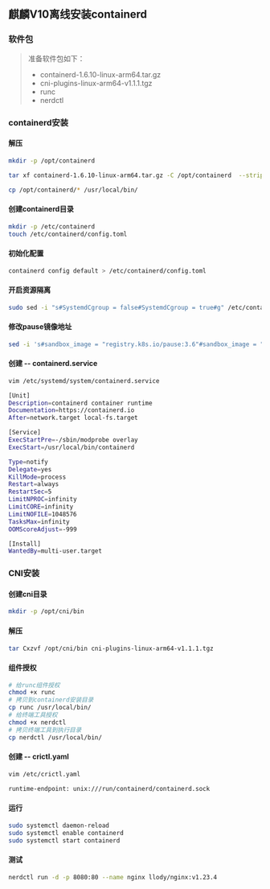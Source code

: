 ## 麒麟V10离线安装containerd

### 软件包

> 准备软件包如下：
>
> * containerd-1.6.10-linux-arm64.tar.gz
> * cni-plugins-linux-arm64-v1.1.1.tgz
> * runc
> * nerdctl

### containerd安装

#### 解压

```bash
mkdir -p /opt/containerd

tar xf containerd-1.6.10-linux-arm64.tar.gz -C /opt/containerd  --strip-components=1

cp /opt/containerd/* /usr/local/bin/
```

#### 创建containerd目录

```bash
mkdir -p /etc/containerd
touch /etc/containerd/config.toml
```

#### 初始化配置

```bash
containerd config default > /etc/containerd/config.toml
```

#### 开启资源隔离

```bash
sudo sed -i "s#SystemdCgroup = false#SystemdCgroup = true#g" /etc/containerd/config.toml
```

#### 修改pause镜像地址

```bash
sed -i 's#sandbox_image = "registry.k8s.io/pause:3.6"#sandbox_image = "registry.aliyuncs.com/google_containers/pause:3.8"#g' /etc/containerd/config.toml
```

#### 创建 -- containerd.service

```bash
vim /etc/systemd/system/containerd.service
```

```bash
[Unit]
Description=containerd container runtime
Documentation=https://containerd.io
After=network.target local-fs.target

[Service]
ExecStartPre=-/sbin/modprobe overlay
ExecStart=/usr/local/bin/containerd

Type=notify
Delegate=yes
KillMode=process
Restart=always
RestartSec=5
LimitNPROC=infinity
LimitCORE=infinity
LimitNOFILE=1048576
TasksMax=infinity
OOMScoreAdjust=-999

[Install]
WantedBy=multi-user.target
```

### CNI安装

#### 创建cni目录

```bash
mkdir -p /opt/cni/bin
```

#### 解压

```bash
tar Cxzvf /opt/cni/bin cni-plugins-linux-arm64-v1.1.1.tgz
```

#### 组件授权

```bash
# 给runc组件授权
chmod +x runc
# 拷贝到containerd安装目录
cp runc /usr/local/bin/
# 给终端工具授权
chmod +x nerdctl
# 拷贝终端工具到执行目录
cp nerdctl /usr/local/bin/
```

#### 创建 -- crictl.yaml

```bash
vim /etc/crictl.yaml
```

```bash
runtime-endpoint: unix:///run/containerd/containerd.sock
```

#### 运行

```bash
sudo systemctl daemon-reload
sudo systemctl enable containerd
sudo systemctl start containerd
```

#### 测试

```bash
nerdctl run -d -p 8080:80 --name nginx llody/nginx:v1.23.4
```
